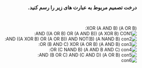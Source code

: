 <div dir="rtl">

###  درخت تصمیم مربوط به عبارت های زیر را رسم کنید.

<br />

 (A OR B) XOR (A AND B):
 <br/>
 ![CON1](https://github.com/semnan-university-ai/machine-learning-class/blob/main/excersiecs/alimotavally/Tamrin7/1.jpg)
 (A XOR B) AND ((A OR B) OR (A AND B)):
 <br/>
 ![con2](https://github.com/semnan-university-ai/machine-learning-class/blob/main/excersiecs/alimotavally/Tamrin7/2.jpg)
 (A NAND B) AND ((A XOR B) OR (A OR B)) AND NOT(B):
 <br/>
 ![con3](https://github.com/semnan-university-ai/machine-learning-class/blob/main/excersiecs/alimotavally/Tamrin7/3.jpg)
 (A AND B) OR (B AND C) XOR (A OR B):
 <br/>
 ![con4](https://github.com/semnan-university-ai/machine-learning-class/blob/main/excersiecs/alimotavally/Tamrin7/4.jpg)
 (A AND B AND C) OR (C NAND B):
 <br/>
 ![con5](https://github.com/semnan-university-ai/machine-learning-class/blob/main/excersiecs/alimotavally/Tamrin7/5.jpg)
 (A OR B) AND (B OR C) AND (C AND D):
 <br/>
 ![con6](https://github.com/semnan-university-ai/machine-learning-class/blob/main/excersiecs/alimotavally/Tamrin7/6.jpg)
 </div>


<div dir="rtl">


  
  
  </div>
